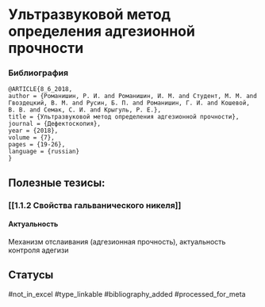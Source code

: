 # Ультразвуковой метод определения адгезионной прочности

### Библиография
```
@ARTICLE{8_6_2018,
author = {Романишин, Р. И. and Романишин, И. М. and Студент, М. М. and Гвоздецкий, В. М. and Русин, Б. П. and Романишин, Г. И. and Кошевой, В. В. and Семак, С. И. and Крыгуль, Р. Е.},
title = {Ультразвуковой метод определения адгезионной прочности},
journal = {Дефектоскопия},
year = {2018},
volume = {7},
pages = {19-26},
language = {russian}
}
```

## Полезные тезисы:
### [[1.1.2 Свойства гальванического никеля]]
#### Актуальность
Механизм отслаивания (адгезионная прочность), актуальность контроля адегизи

## Статусы
#not_in_excel 
#type_linkable 
#bibliography_added
#processed_for_meta
